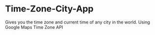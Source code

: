 # Time-Zone-City-App
Gives you the time zone and current time of any city in the world.
Using Google Maps Time Zone API
